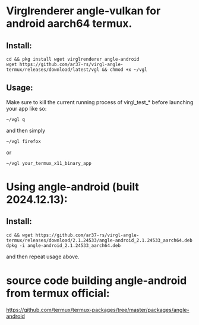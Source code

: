 # Virglrenderer angle-vulkan for android aarch64 termux.

## Install:
```
cd && pkg install wget virglrenderer angle-android
wget https://github.com/ar37-rs/virgl-angle-termux/releases/download/latest/vgl && chmod +x ~/vgl
```
## Usage:
Make sure to kill the current running process of virgl_test_* before launching your app like so:
```
~/vgl q
```
and then simply
```
~/vgl firefox
```
or
```
~/vgl your_termux_x11_binary_app
```

# Using angle-android (built 2024.12.13):

## Install:
```
cd && wget https://github.com/ar37-rs/virgl-angle-termux/releases/download/2.1.24533/angle-android_2.1.24533_aarch64.deb
dpkg -i angle-android_2.1.24533_aarch64.deb
```
and then repeat usage above.

# source code building angle-android from termux official:
https://github.com/termux/termux-packages/tree/master/packages/angle-android
